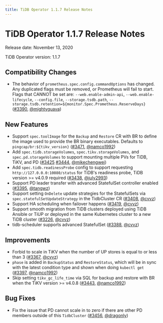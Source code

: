 ```yaml
---
title: TiDB Operator 1.1.7 Release Notes
---
```


# TiDB Operator 1.1.7 Release Notes

Release date: November 13, 2020

TiDB Operator version: 1.1.7

## Compatibility Changes

- The behavior of `prometheus.spec.config.commandOptions` has changed. Any duplicated flags must be removed, or Prometheus will fail to start. Flags that CANNOT be set are: `--web.enable-admin-api`, `--web.enable-lifecycle`, `--config.file`, `--storage.tsdb.path`, `--storage.tsdb.retention=${monitor.Spec.Prometheus.ReserveDays}` ([#3390](https://github.com/pingcap/tidb-operator/pull/3390), [@mightyguava](https://github.com/mightyguava))

## New Features

- Support `spec.toolImage` for the `Backup` and `Restore` CR with BR to define the image used to provide the BR binary executables. Defaults to `pingcap/br:${tikv_version}` ([#3471](https://github.com/pingcap/tidb-operator/pull/3471), [@namco1992](https://github.com/namco1992))
- Add `spec.tidb.storageVolumes`, `spec.tikv.storageVolumes`, and `spec.pd.storageVolumes` to support mounting multiple PVs for TiDB, TiKV, and PD ([#3425](https://github.com/pingcap/tidb-operator/pull/3425) [#3444](https://github.com/pingcap/tidb-operator/pull/3444), [@mikechengwei](https://github.com/mikechengwei))
- Add `spec.tidb.readinessProbe` config to support requesting `http://127.0.0.0:10080/status` for TiDB's readiness probe, TiDB version >= v4.0.9 required ([#3438](https://github.com/pingcap/tidb-operator/pull/3438), [@july2993](https://github.com/july2993))
- Support PD leader transfer with advanced StatefulSet controller enabled ([#3395](https://github.com/pingcap/tidb-operator/pull/3395), [@tangwz](https://github.com/tangwz))
- Support setting `OnDelete` update strategies for the StatefulSets via `spec.statefulSetUpdateStrategy` in the TidbCluster CR ([#3408](https://github.com/pingcap/tidb-operator/pull/3408), [@cvvz](https://github.com/cvvz))
- Support HA scheduling when failover happens ([#3419](https://github.com/pingcap/tidb-operator/pull/3419), [@cvvz](https://github.com/cvvz))
- Support smooth migration from TiDB clusters deployed using TiDB Ansible or TiUP or deployed in the same Kubernetes cluster to a new TiDB cluster ([#3226](https://github.com/pingcap/tidb-operator/pull/3226), [@cvvz](https://github.com/cvvz))
- tidb-scheduler supports advanced StatefulSet ([#3388](https://github.com/pingcap/tidb-operator/pull/3388), [@cvvz](https://github.com/cvvz))

## Improvements

- Forbid to scale in TiKV when the number of UP stores is equal to or less than 3 ([#3367](https://github.com/pingcap/tidb-operator/pull/3367), [@cvvz](https://github.com/cvvz))
- `phase` is added in `BackupStatus` and `RestoreStatus`, which will be in sync with the latest condition type and shown when doing `kubectl get` ([#3397](https://github.com/pingcap/tidb-operator/pull/3397), [@namco1992](https://github.com/namco1992))
- Skip setting `tikv_gc_life_time` via SQL for backup and restore with BR when the TiKV version >= v4.0.8 ([#3443](https://github.com/pingcap/tidb-operator/pull/3443), [@namco1992](https://github.com/namco1992))

## Bug Fixes

- Fix the issue that PD cannot scale in to zero if there are other PD members outside of this `TidbCluster` ([#3456](https://github.com/pingcap/tidb-operator/pull/3456), [@dragonly](https://github.com/dragonly))
